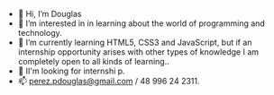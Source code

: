 - 👋 Hi, I’m Douglas
- 👀 I’m interested in in learning about the world of programming and technology.
- 🌱 I’m currently learning HTML5, CSS3 and JavaScript, but if an internship opportunity arises with other types of knowledge I am completely open to all kinds of learning..
- 💞️ II'm looking for internshi p.
- 📫 perez.pdouglas@gmail.com / 48 996 24 2311.

<!---
DouglasPerez89/DouglasPerez89 is a ✨ special ✨ repository because its `README.md` (this file) appears on your GitHub profile.
You can click the Preview link to take a look at your changes.
--->
